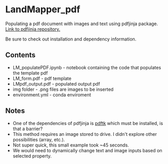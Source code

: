 # LandMapper_pdf
Populating a pdf document with images and text using pdfjinja package. [Link to pdfjinja repository.](https://github.com/rammie/pdfjinja)

Be sure to check out installation and dependency information.

## Contents
* LM_populatePDF.ipynb - notebook containing the code that populates the template pdf  
* LM_form.pdf - pdf template  
* LMpdf_output.pdf - populated output pdf  
* img folder - .png files are images to be inserted  
* environment.yml - conda enviroment 

## Notes
* One of the dependencies of pdfjinja is [pdftk](https://www.pdflabs.com/tools/pdftk-server/) which must be installed, is that a barrier?
* This method requires an image stored to drive.  I didn't explore other possibilities (array, etc.).
* Not super quick, this small example took ~45 seconds.
* We would need to dynamically change text and image inputs based on selected property. 


